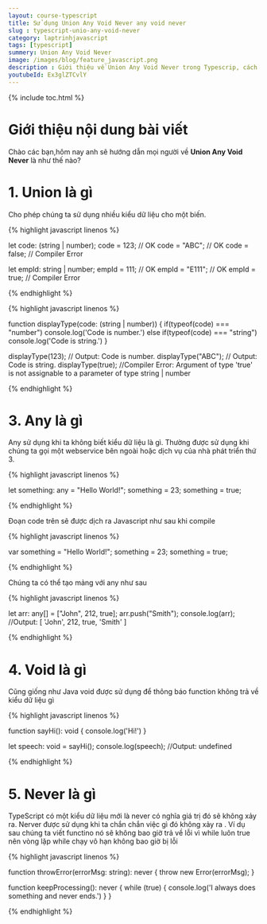 ```yaml
---
layout: course-typescript
title: Sử dụng Union Any Void Never any void never  
slug : typescript-unio-any-void-never
category: laptrinhjavascript
tags: [typescript]
summery: Union Any Void Never   
image: /images/blog/feature_javascript.png
description : Giới thiệu về Union Any Void Never trong Typescrip, cách hoạt động của Union Any Void Never trong Typescrip
youtubeId: Ex3glZTCvlY
---
```


{% include toc.html %}

# **Giới thiệu nội dung bài viết**

Chào các bạn,hôm nay anh sẽ hướng dẫn mọi người về <b>Union Any Void Never</b> là như thế nào? 

# **1. Union là gì**

Cho phép chúng ta sử dụng nhiều kiểu dữ liệu cho một biến. 

{% highlight javascript  linenos %}

let code: (string | number);
code = 123;   // OK
code = "ABC"; // OK
code = false; // Compiler Error

let empId: string | number;
empId = 111; // OK
empId = "E111"; // OK
empId = true; // Compiler Error

{% endhighlight %}


{% highlight javascript  linenos %}

function displayType(code: (string | number))
{
    if(typeof(code) === "number")
        console.log('Code is number.')
    else if(typeof(code) === "string")
        console.log('Code is string.')
}

displayType(123); // Output: Code is number.
displayType("ABC"); // Output: Code is string.
displayType(true); //Compiler Error: Argument of type 'true' is not assignable to a parameter of type string | number


{% endhighlight %}

# **3. Any là gì**

Any sử dụng khi ta không biết kiểu dữ liệu là gì. Thường được sử dụng khi chúng ta gọi một webservice bên ngoài hoặc dịch vụ của nhà phát triển thứ 3.

{% highlight javascript  linenos %}

let something: any = "Hello World!"; 
something = 23;
something = true;

{% endhighlight %}

Đoạn code trên sẽ được dịch ra Javascript như sau khi compile

{% highlight javascript  linenos %}

var something = "Hello World!";
something = 23;
something = true;

{% endhighlight %}

Chúng ta có thể tạo mảng với any như sau

{% highlight javascript  linenos %}

let arr: any[] = ["John", 212, true]; 
arr.push("Smith"); 
console.log(arr); //Output: [ 'John', 212, true, 'Smith' ] 

{% endhighlight %}

# **4. Void là gì**

Cũng giống như Java void được sử dụng để thông báo function không trả về kiểu dữ liệu gì

{% highlight javascript  linenos %}

function sayHi(): void { 
    console.log('Hi!')
} 

let speech: void = sayHi(); 
console.log(speech); //Output: undefined

{% endhighlight %}

# **5. Never là gì**

TypeScript có một kiểu dữ liệu mới là never có nghĩa giá trị đó sẽ không xảy ra. Nerver được sử dụng khi ta chắn chắn việc gì đó không xảy ra . Ví dụ sau chúng ta viết functino nó sẽ không bao giờ trả về lỗi vì while luôn true nên vòng lặp while chạy vô hạn không bao giờ bị lỗi

{% highlight javascript  linenos %}

function throwError(errorMsg: string): never { 
            throw new Error(errorMsg); 
} 

function keepProcessing(): never { 
            while (true) { 
         console.log('I always does something and never ends.')
     }
}

{% endhighlight %}






